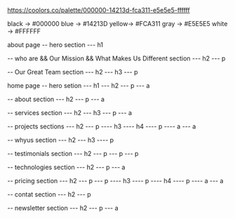 https://coolors.co/palette/000000-14213d-fca311-e5e5e5-ffffff

black -> #000000
blue  -> #14213D
yellow-> #FCA311
gray  -> #E5E5E5
white -> #FFFFFF

about page
-- hero section
--- h1

-- who are && Our Mission && What Makes Us Different section
--- h2
--- p

-- Our Great Team section
--- h2
--- h3
--- p

home page
-- hero setion
--- h1
--- h2
--- p 
--- a

-- about section
--- h2
--- p
--- a

-- services section
--- h2
--- h3
--- p 
--- a

-- projects sections
--- h2
--- p
---- h3
---- h4
---- p
---- a
--- a

-- whyus section
--- h2
--- h3
---- p

-- testimonials section 
--- h2
--- p
--- p
--- p

-- technologies section
--- h2
--- p
--- a

-- pricing section
--- h2
--- p
--- p
---- h3 
---- p
---- h4
---- p
---- a
--- a

-- contat section
--- h2
--- p

-- newsletter section
--- h2
--- p
--- a